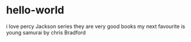 # hello-world
i love percy Jackson series
they are very good books 
my next favourite is young samurai by chris Bradford

